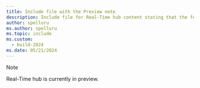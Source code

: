 ```yaml
---
title: Include file with the Preview note
description: Include file for Real-Time hub content stating that the feature is in preview.
author: spelluru
ms.author: spelluru
ms.topic: include
ms.custom:
  - build-2024
ms.date: 05/21/2024
---
```


> [!NOTE]
> Real-Time hub is currently in preview. 
